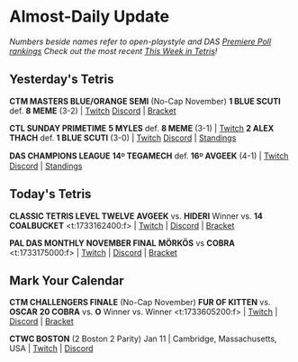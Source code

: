 # Almost-Daily Update
*Numbers beside names refer to open-playstyle and DAS [Premiere Poll rankings](https://docs.google.com/document/d/1Mmn24edltEMq6vdxZxhIAfyUS6F5SwlqIuQ6OmnVsi8/edit?tab=t.0)*
*Check out the most recent [This Week in Tetris](https://www.thisweekintetris.com/2024/11/this-week-in-tetris-october-29-november.html)!*
## Yesterday's Tetris
**CTM MASTERS BLUE/ORANGE SEMI** (No-Cap November)
**1 BLUE SCUTI** def. **8 MEME** (3-2) | [Twitch](https://www.twitch.tv/videos/2315928535?t=00h23m43s)
[Discord](https://go.ctm.gg/discord) | [Bracket](https://go.ctm.gg/event/ctm-november-2024/challengers-circuit/)

**CTL SUNDAY PRIMETIME**
**5 MYLES** def. **8 MEME** (3-1) | [Twitch](https://www.twitch.tv/videos/2316105246?t=00h14m03s)
**2 ALEX THACH** def. **1 BLUE SCUTI** (3-0) | [Twitch](https://www.twitch.tv/videos/2316105246?t=01h14m17s)
[Discord](https://discord.gg/QremKENyzQ) | [Standings](https://ctlscoreboard.herokuapp.com)

**DAS CHAMPIONS LEAGUE**
**14ᴰ TEGAMECH** def. **16ᴰ AVGEEK** (4-1) | [Twitch](https://www.twitch.tv/videos/2316023093?t=00h13m35s)
[Discord](https://discord.gg/WQ2pQXZa3X) | [Standings](https://docs.google.com/spreadsheets/d/1nEN0MAbueG36UDkpfUsPZEmAMuKif6IcLAmJ8iZhCe8/edit?gid=681352137#gid=681352137)

## Today's Tetris
**CLASSIC TETRIS LEVEL TWELVE**
**AVGEEK** vs. **HIDERI**
Winner vs. **14 COALBUCKET**
<t:1733162400:f> | [Twitch](https://twitch.tv/monthlytetris) | [Discord](https://go.ctm.gg/discord) | [Bracket](https://go.ctm.gg/event/ctm-november-2024/masters-event/)

**PAL DAS MONTHLY NOVEMBER FINAL**
**MÖRKÖS** vs **COBRA**
<t:1733175000:f> | [Twitch](https://www.twitch.tv/paldastetris) | [Discord](https://discord.gg/BKSPJADQpP) | [Bracket](https://docs.google.com/spreadsheets/d/1oF0V9P0V-fg2Ty0fTM2XouEc6NQepdu_Kcxd42-N-bI/edit?gid=704148346#gid=704148346)

## Mark Your Calendar
**CTM CHALLENGERS FINALE** (No-Cap November)
**FUR OF KITTEN** vs. **OSCAR**
**20 COBRA** vs. **O**
Winner vs. Winner
<t:1733605200:f> | [Twitch](https://twitch.tv/monthlytetris) | [Discord](https://go.ctm.gg/discord) | [Bracket](https://go.ctm.gg/event/ctm-november-2024/challengers-circuit/)

**CTWC BOSTON** (2 Boston 2 Parity)
Jan 11 | Cambridge, Massachusetts, USA | [Twitch](https://www.twitch.tv/classictetris) | [Discord](https://discord.gg/mBVReaxE9m)